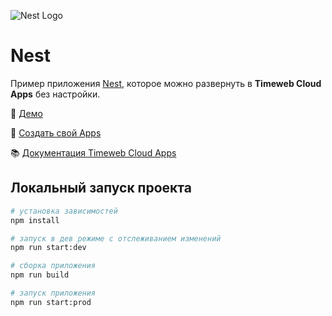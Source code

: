 ![Nest Logo](https://st.timeweb.com/cloud-static/apps-logo/nest.svg)

# Nest

Пример приложения [Nest](https://nestjs.com/), которое можно развернуть в **Timeweb Cloud Apps** без настройки.

:tada: [Демо]()

:rocket: [Создать свой Apps](https://timeweb.cloud/my/apps/create)

:books: [Документация Timeweb Cloud Apps](https://timeweb.cloud/docs/apps)

## <a name="dev"></a>Локальный запуск проекта

```bash
# установка зависимостей
npm install

# запуск в дев режиме с отслеживанием изменений
npm run start:dev

# сборка приложения
npm run build

# запуск приложения
npm run start:prod
```

